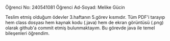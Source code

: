 Öğrenci No: 240541081 Öğrenci Ad-Soyad: Melike Gücin

Teslim etmiş olduğum ödevler 3.haftanın 5.görev kısmıdır. Tüm PDF'i tarayıp hem class dosyası hem kaynak kodu (.java) hem de ekran görüntüsü (.png) olarak github'a commit etmiş bulunmaktayım. Bu görevde java ile temel bileşenleri öğrendim.
